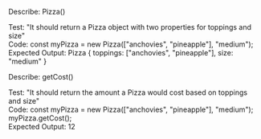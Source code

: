 Describe: Pizza()

Test: "It should return a Pizza object with two properties for toppings and size"
\
Code: const myPizza = new Pizza(["anchovies", "pineapple"], "medium");
\
Expected Output: Pizza { toppings: ["anchovies", "pineapple"], size: "medium" }


Describe: getCost()

Test: "It should return the amount a Pizza would cost based on toppings and size"
\
Code: const myPizza = new Pizza(["anchovies", "pineapple"], "medium");
myPizza.getCost();
\
Expected Output: 12